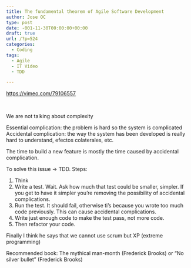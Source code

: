 ```yaml
---
title: The fundamental theorem of Agile Software Development
author: Jose OC
type: post
date: -001-11-30T00:00:00+00:00
draft: true
url: /?p=524
categories:
  - Coding
tags:
  - Agile
  - IT Video
  - TDD

---
```

<https://vimeo.com/79106557>

&nbsp;

We are not talking about complexity

Essential complication: the problem is hard so the system is complicated Accidental complication: the way the system has been developed is really hard to understand, efectos colaterales, etc.

The time to build a new feature is mostly the time caused by accidental complication.

To solve this issue -> TDD. Steps:

  1. Think
  2. Write a test. Wait. Ask how much that test could be smaller, simpler. If you get to have it simpler you&#8217;re removing the possibility of accidental complications.
  3. Run the test. It should fail, otherwise ti&#8217;s because you wrote too much code previously. This can cause accidental complications.
  4. Write just enough code to make the test pass, not more code.
  5. Then refactor your code.

Finally I think he says that we cannot use scrum but XP (extreme programming)

Recommended book: The mythical man-month (Frederick Brooks) or &#8220;No silver bullet&#8221; (Frederick Brooks)